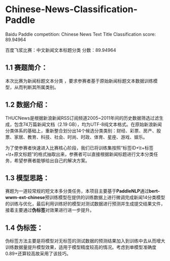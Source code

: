 # Chinese-News-Classification-Paddle
Baidu Paddle competition: Chinese News Text Title Classification score: 89.94964

百度飞浆比赛：中文新闻文本标题分类 分数：89.94964

## 1.1 赛题简介：

本次比赛为新闻标题文本分类 ，要求参赛者基于原始新闻标题文本数据训练模型，从而判断其所属类别。

## 1.2 数据介绍：

THUCNews是根据新浪新闻RSS订阅频道2005~2011年间的历史数据筛选过滤生成，包含74万篇新闻文档（2.19 GB），均为UTF-8纯文本格式。在原始新浪新闻分类体系的基础上，重新整合划分出14个候选分类类别：财经、彩票、房产、股票、家居、教育、科技、社会、时尚、时政、体育、星座、游戏、娱乐。

为了使参赛者快速进入比赛核心阶段，我们已将训练集按照“标签ID+\t+标签+\t+原文标题”的格式抽取出来，参赛者可以直接根据新闻标题进行文本分类任务，希望参赛者能够给出自己的解决方案。

## 1.3 模型思路：

赛题为一道较常规的短文本多分类任务，本项目主要基于**PaddleNLP**通过**bert-wwm-ext-chinese**预训练模型在提供的训练数据上进行微调完成新闻14分类模型的训练与优化，最后利用训练好的模型对测试数据进行预测并生成提交结果文件，接着主要通过**伪标签**对效果进行进一步提升。

## 1.4 伪标签：
伪标签方法主要是将模型对无标签的测试数据的预测结果加入到训练中去从而增大训练数据量提升模型效果，适用于模型精度较高的情况。考虑到单模型准确度0.89+还算较高故采用了该技巧。
